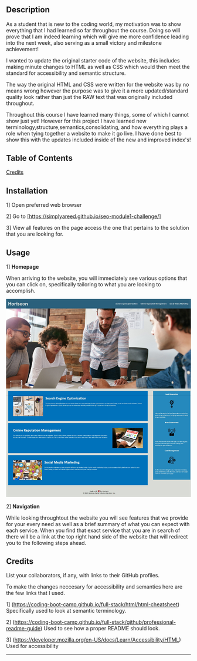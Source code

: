 # <seo-module1-challenge>

## Description

 As a student that is new to the coding world, my motivation was to show everything that I had learned so far throughout the course. Doing so will prove that I am indeed learning which will give me more confidence leading into the next week, also serving as a small victory and milestone achievement!

I wanted to update the original starter code of the website, this includes making minute changes to HTML as well as CSS which would then meet the standard for accessibility and semantic structure.

The way the original HTML and CSS were written for the website was by no means wrong however the purpose was to give it a more updated/standard quality look rather than just the RAW text that was originally included throughout.

Throughout this course I have learned many things, some of which I cannot show just yet! However for this project I have learned new terminology,structure,semantics,consolidating, and how everything plays a role when tying together a website to make it go live. I have done best to show this with the updates included inside of the new and improved index's!

## Table of Contents

[Credits](#credits)

## Installation

1] Open preferred web browser

2] Go to [https://simplyareed.github.io/seo-module1-challenge/]

3] View all features on the page access the one that pertains to the solution that you are looking for. 

## Usage

1] **Homepage**

When arriving to the website, you will immediately see various options that you can click on, specifically tailoring to what you are looking to accomplish.

![WebsiteIMG](./assets/images/Module1Screenshot.jpeg)

2] **Navigation**

While looking throughtout the website you will see features that we provide for your every need as well as a brief summary of what you can expect with each service. 
When you find that exact service that you are in search of there will be a link at the top right hand side of the website that will redirect you to the following steps ahead.

## Credits

List your collaborators, if any, with links to their GitHub profiles.

To make the changes neccesary for accessibility and semantics here are the few links that I used.

1] (https://coding-boot-camp.github.io/full-stack/html/html-cheatsheet) Specifically used to look at semantic terminology.

2] (https://coding-boot-camp.github.io/full-stack/github/professional-readme-guide) Used to see how a proper README should look.

3] (https://developer.mozilla.org/en-US/docs/Learn/Accessibility/HTML) Used for accessibility

---
